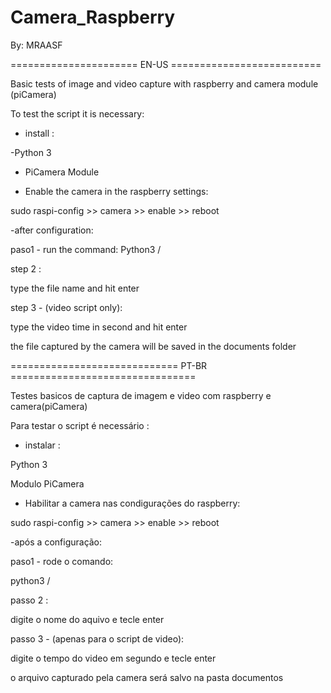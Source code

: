 # Camera_Raspberry
By: MRAASF


====================== EN-US ==========================

Basic tests of image and video capture with raspberry and camera module (piCamera)

To test the script it is necessary:

- install :

-Python 3

- PiCamera Module


- Enable the camera in the raspberry settings:

sudo raspi-config >> camera >> enable >> reboot

-after configuration:

paso1 - run the command:
Python3 <file path> / <file name.py>

step 2 :

type the file name and hit enter

step 3 - (video script only): 

type the video time in second and hit enter

the file captured by the camera will be saved in the documents folder


============================= PT-BR ================================


Testes basicos de captura de imagem e video com raspberry e camera(piCamera)

Para testar o script é  necessário  :

- instalar :

Python 3

Modulo PiCamera


- Habilitar a camera nas condigurações do raspberry:

sudo raspi-config >> camera >> enable >> reboot

-após a configuração: 

paso1 - rode o comando:

python3 <caminho do arquivo>/<nome DO arquivo.py> 

passo 2 :

digite o nome do aquivo e tecle enter

passo 3 - (apenas para o script de video):

digite o tempo do video em segundo e tecle enter

o arquivo capturado pela camera será salvo na pasta documentos
